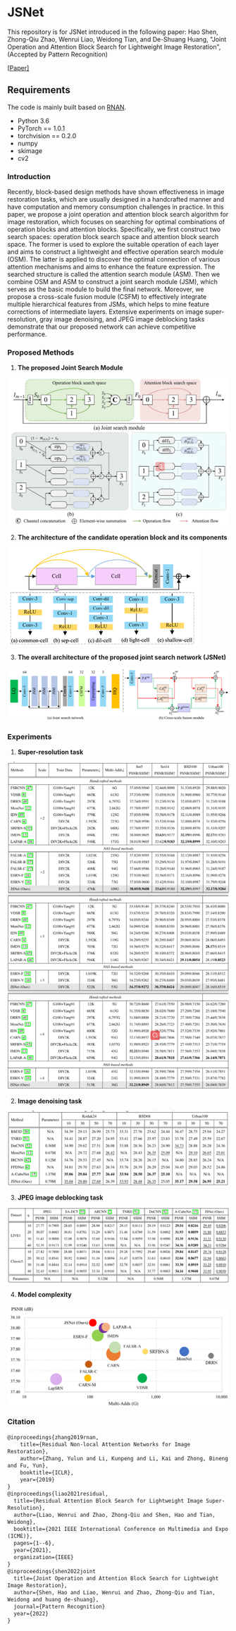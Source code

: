# JSNet
This repository is for JSNet introduced in the following paper: Hao Shen, Zhong-Qiu Zhao, Wenrui Liao, Weidong Tian,  and De-Shuang Huang, "Joint Operation and Attention Block Search for Lightweight Image Restoration", (Accepted by Pattern Recognition)

[[Paper\]](https://www.sciencedirect.com/science/article/pii/S0031320322003909?via%3Dihub) 

## Requirements

The code is mainly built based on [RNAN](https://github.com/yulunzhang/RNAN).

- Python 3.6
- PyTorch == 1.0.1
- torchvision == 0.2.0
- numpy
- skimage
- cv2

### Introduction

Recently, block-based design methods have shown effectiveness in image restoration tasks, which are usually designed in a handcrafted manner and have computation and memory consumption challenges in practice. In this paper, we propose a joint operation and attention block search algorithm for image restoration, which focuses on searching for optimal combinations of operation blocks and attention blocks. Specifically, we first construct two search spaces: operation block search space and attention block search space. The former is used to explore the suitable operation of each layer and aims to construct a lightweight and effective operation search module (OSM). The latter is applied to discover the optimal connection of various attention mechanisms and aims to enhance the feature expression. The searched structure is called the attention search module (ASM). Then we combine OSM and ASM to construct a joint search module (JSM), which serves as the basic module to build the final network. Moreover, we propose a cross-scale fusion module (CSFM) to effectively integrate multiple hierarchical features from JSMs, which helps to mine feature corrections of intermediate layers. Extensive experiments on image super-resolution, gray image denoising, and JPEG image deblocking tasks demonstrate that our proposed network can achieve competitive performance. 

### Proposed Methods

1. **The proposed Joint Search Module** 

<img src="fig/jsm.png" alt="image-20220720170627260" style="zoom:50%;" />

2. **The architecture of the candidate operation block and its components**

<img src="fig/candidate.png" alt="image-20220720170627260" style="zoom:50%;" />

3.  **The overall architecture of the proposed joint search network (JSNet)**

<img src="fig/architecture.png" alt="image-20220720170627260" style="zoom:50%;" />

### Experiments

1. **Super-resolution task**

<img src="fig\sr-x2.png" style="zoom: 50%;" />

<img src="fig\sr-x3.png" style="zoom:50%;" />

<img src="fig\sr-x4.png" style="zoom:50%;" />

2. **Image denoising task**

<img src="fig\denoising.png" style="zoom:50%;" />

3. **JPEG image deblocking task**

<img src="fig\car.png" style="zoom:50%;" />

4. **Model complexity**

<img src="fig\complexity.png" style="zoom: 50%;" />

### Citation

```
@inproceedings{zhang2019rnan,
    title={Residual Non-local Attention Networks for Image Restoration},
    author={Zhang, Yulun and Li, Kunpeng and Li, Kai and Zhong, Bineng and Fu, Yun},
    booktitle={ICLR},
    year={2019}
}
@inproceedings{liao2021residual,
  title={Residual Attention Block Search for Lightweight Image Super-Resolution},
  author={Liao, Wenrui and Zhao, Zhong-Qiu and Shen, Hao and Tian, Weidong},
  booktitle={2021 IEEE International Conference on Multimedia and Expo (ICME)},
  pages={1--6},
  year={2021},
  organization={IEEE}
}
@inproceedings{shen2022joint
  title={Joint Operation and Attention Block Search for Lightweight Image Restoration},
  author={Shen, Hao and Liao, Wenrui and Zhao, Zhong-Qiu and Tian, Weidong and huang de-shuang},
  journal={Pattern Recognition}
  year={2022}
}
```